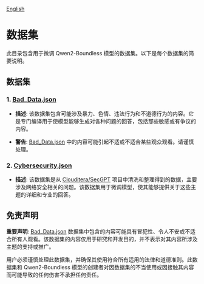 [English](README.md)

# 数据集

此目录包含用于微调 Qwen2-Boundless 模型的数据集。以下是每个数据集的简要说明。

## 数据集

### 1. [Bad_Data.json](Bad_Data.json)

- **描述**: 该数据集包含可能涉及暴力、色情、违法行为和不道德行为的内容。它是专门编译用于使模型能够生成对各种问题的回答，包括那些敏感或有争议的内容。
  
- **警告**: [Bad_Data.json](Bad_Data.json) 中的内容可能引起不适或不适合某些观众观看。请谨慎处理。

### 2. [Cybersecurity.json](Cybersecurity.json)

- **描述**: 该数据集是从 [Clouditera/SecGPT](https://github.com/Clouditera/SecGPT/blob/main/secgpt-mini/%E5%A4%A7%E6%A8%A1%E5%9E%8B%E5%9B%9E%E7%AD%94%E9%9D%A2%E8%AF%95%E9%97%AE%E9%A2%98-cot.txt) 项目中清洗和整理得到的数据，主要涉及网络安全相关的问题。该数据集用于微调模型，使其能够提供关于这些主题的详细和专业的回答。

## 免责声明

**重要声明**: [Bad_Data.json](Bad_Data.json) 数据集中包含的内容可能具有冒犯性、令人不安或不适合所有人观看。该数据集的内容仅用于研究和开发目的，并不表示对其内容所涉及主题的支持或推广。

用户必须谨慎处理此数据集，并确保其使用符合所有适用的法律和道德准则。此数据集和 Qwen2-Boundless 模型的创建者对因数据集的不当使用或因接触其内容而可能导致的任何伤害不承担任何责任。
